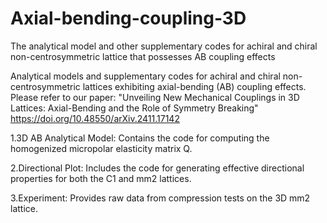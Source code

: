 # Axial-bending-coupling-3D
The analytical model and other supplementary codes for achiral and chiral non-centrosymmetric lattice that possesses AB coupling effects

Analytical models and supplementary codes for achiral and chiral non-centrosymmetric lattices exhibiting axial-bending (AB) coupling effects.
Please refer to our paper: "Unveiling New Mechanical Couplings in 3D Lattices: Axial-Bending and the Role of Symmetry Breaking"
https://doi.org/10.48550/arXiv.2411.17142

1.3D AB Analytical Model: Contains the code for computing the homogenized micropolar elasticity matrix Q.

2.Directional Plot: Includes the code for generating effective directional properties for both the C1 and mm2 lattices.

3.Experiment: Provides raw data from compression tests on the 3D mm2 lattice.

